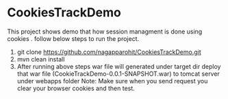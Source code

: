 # CookiesTrackDemo
This project shows demo that how session managment is done using cookies . follow below steps to run the project.
1. git clone https://github.com/nagapparohit/CookiesTrackDemo.git
2. mvn clean install
3. After running above steps war file will generated under target dir deploy that war file (CookieTrackDemo-0.0.1-SNAPSHOT.war) to tomcat server under webapps folder
Note: Make sure when you send request you clear your browser cookies and then test.
